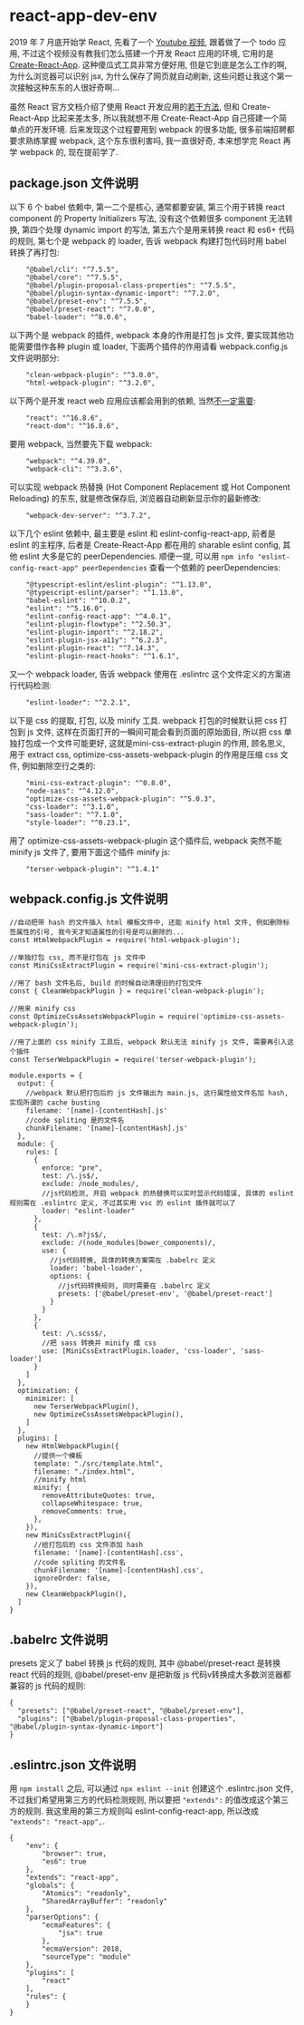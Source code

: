 # react-app-dev-env


2019 年 7 月底开始学 React, 先看了一个 [Youtube 视频](https://www.youtube.com/watch?v=sBws8MSXN7A), 跟着做了一个 todo 应用, 不过这个视频没有教我们怎么搭建一个开发 React 应用的环境, 它用的是 [Create-React-App](https://github.com/facebook/create-react-app). 这种傻瓜式工具非常方便好用, 但是它到底是怎么工作的啊, 为什么浏览器可以识别 jsx, 为什么保存了网页就自动刷新, 这些问题让我这个第一次接触这种东东的人很好奇啊...

虽然 React 官方文档介绍了使用 React 开发应用的[若干方法](https://reactjs.org/docs/add-react-to-a-website.html), 但和 Create-React-App 比起来差太多, 所以我就想不用 Create-React-App 自己搭建一个简单点的开发环境. 后来发现这个过程要用到 webpack 的很多功能, 很多前端招聘都要求熟练掌握 webpack, 这个东东很利害吗, 我一直很好奇, 本来想学完 React 再学 webpack 的, 现在提前学了.



## package.json 文件说明


以下 6 个 babel 依赖中, 第一二个是核心, 通常都要安装, 第三个用于转换 react component 的 Property Initializers 写法, 没有这个依赖很多 component 无法转换, 第四个处理 dynamic import 的写法, 第五六个是用来转换 react 和 es6+ 代码的规则, 第七个是 webpack 的 loader, 告诉 webpack 构建打包代码时用 babel 转换了再打包:
```
    "@babel/cli": "^7.5.5",
    "@babel/core": "^7.5.5",
    "@babel/plugin-proposal-class-properties": "^7.5.5",
    "@babel/plugin-syntax-dynamic-import": "^7.2.0",
    "@babel/preset-env": "^7.5.5",
    "@babel/preset-react": "^7.0.0",
    "babel-loader": "^8.0.6",
```

以下两个是 webpack 的插件, webpack 本身的作用是打包 js 文件, 要实现其他功能需要借作各种 plugin 或 loader, 下面两个插件的作用请看 webpack.config.js 文件说明部分:
```
    "clean-webpack-plugin": "^3.0.0",
    "html-webpack-plugin": "^3.2.0",
```

以下两个是开发 react web 应用应该都会用到的依赖, 当然[不一定需要](https://reactjs.org/docs/add-react-to-a-website.html):
```
    "react": "^16.8.6",
    "react-dom": "^16.8.6",
```

要用 webpack, 当然要先下载 webpack:
```
    "webpack": "^4.39.0",
    "webpack-cli": "^3.3.6",
```

可以实现 webpack 热替换 (Hot Component Replacement 或 Hot Component Reloading) 的东东, 就是修改保存后, 浏览器自动刷新显示你的最新修改:
```
    "webpack-dev-server": "^3.7.2",
```

以下几个 eslint 依赖中, 最主要是 eslint 和 eslint-config-react-app, 前者是 eslint 的主程序, 后者是 Create-React-App 都在用的 sharable eslint config, 其他 eslint 大多是它的 peerDependencies. 顺便一提, 可以用 `npm info "eslint-config-react-app" peerDependencies` 查看一个依赖的 peerDependencies:
```
    "@typescript-eslint/eslint-plugin": "^1.13.0",
    "@typescript-eslint/parser": "^1.13.0",
    "babel-eslint": "^10.0.2",
    "eslint": "^5.16.0",
    "eslint-config-react-app": "^4.0.1",
    "eslint-plugin-flowtype": "^2.50.3",
    "eslint-plugin-import": "^2.18.2",
    "eslint-plugin-jsx-a11y": "^6.2.3",
    "eslint-plugin-react": "^7.14.3",
    "eslint-plugin-react-hooks": "^1.6.1",
```

又一个 webpack loader, 告诉 webpack 使用在 .eslintrc 这个文件定义的方案进行代码检测:
```
    "eslint-loader": "^2.2.1",
```

以下是 css 的提取, 打包, 以及 minify 工具. webpack 打包的时候默认把 css 打包到 js 文件, 这样在页面打开的一瞬间可能会看到页面的原始面目, 所以把 css 单独打包成一个文件可能更好, 这就是mini-css-extract-plugin 的作用, 顾名思义, 用于 extract css, optimize-css-assets-webpack-plugin 的作用是压缩 css 文件, 例如删除空行之类的:
```
    "mini-css-extract-plugin": "^0.8.0",
    "node-sass": "^4.12.0",
    "optimize-css-assets-webpack-plugin": "^5.0.3",
    "css-loader": "^3.1.0",
    "sass-loader": "^7.1.0",
    "style-loader": "^0.23.1",
```

用了 optimize-css-assets-webpack-plugin 这个插件后, webpack 突然不能 minify js 文件了, 要用下面这个插件 minify js:
```
    "terser-webpack-plugin": "^1.4.1"

```



## webpack.config.js 文件说明


```
//自动把带 hash 的文件插入 html 模板文件中, 还能 minify html 文件, 例如删除标签属性的引号, 我今天才知道属性的引号是可以删除的...
const HtmlWebpackPlugin = require('html-webpack-plugin'); 

//单独打包 css, 而不是打包在 js 文件中
const MiniCssExtractPlugin = require('mini-css-extract-plugin'); 

//用了 bash 文件名后, build 的时候自动清理旧的打包文件
const { CleanWebpackPlugin } = require('clean-webpack-plugin'); 

//用来 minify css
const OptimizeCssAssetsWebpackPlugin = require('optimize-css-assets-webpack-plugin'); 

//用了上面的 css minify 工具后, webpack 默认无法 minify js 文件, 需要再引入这个插件
const TerserWebpackPlugin = require('terser-webpack-plugin'); 

module.exports = {
  output: {
    //webpack 默认把打包后的 js 文件输出为 main.js, 这行属性给文件名加 hash, 实现所谓的 cache busting
    filename: '[name]-[contentHash].js' 
    //code spliting 是的文件名
    chunkFilename: '[name]-[contentHash].js'
  },
  module: {
    rules: [
      {
        enforce: "pre",
        test: /\.js$/,
        exclude: /node_modules/,
        //js代码检测, 开启 webpack 的热替换可以实时显示代码错误, 具体的 eslint 规则需在 .eslintrc 定义, 不过其实用 vsc 的 eslint 插件就可以了
        loader: "eslint-loader" 
      },
      {
        test: /\.m?js$/,
        exclude: /(node_modules|bower_components)/,
        use: {
          //js代码转换, 具体的转换方案需在 .babelrc 定义
          loader: 'babel-loader', 
          options: {
            //js代码转换规则, 同时需要在 .babelrc 定义
            presets: ['@babel/preset-env', '@babel/preset-react'] 
          }
        }
      },
      {
        test: /\.scss$/,
        //把 sass 转换并 minify 成 css
        use: [MiniCssExtractPlugin.loader, 'css-loader', 'sass-loader'] 
      }
    ]
  },
  optimization: {
    minimizer: [
      new TerserWebpackPlugin(),
      new OptimizeCssAssetsWebpackPlugin(),
    ]
  },
  plugins: [
    new HtmlWebpackPlugin({
      //提供一个模板
      template: "./src/template.html", 
      filename: "./index.html",
      //minify html
      minify: { 
        removeAttributeQuotes: true,
        collapseWhitespace: true,
        removeComments: true,
      },
    }),
    new MiniCssExtractPlugin({
      //给打包后的 css 文件添加 hash
      filename: '[name]-[contentHash].css', 
      //code spliting 的文件名
      chunkFilename: '[name]-[contentHash].css',
      ignoreOrder: false,
    }),
    new CleanWebpackPlugin(),
  ]
}
```



## .babelrc 文件说明


presets 定义了 babel 转换 js 代码的规则, 其中 @babel/preset-react 是转换 react 代码的规则, @babel/preset-env 是把新版 js 代码v转换成大多数浏览器都兼容的 js 代码的规则:
```
{
  "presets": ["@babel/preset-react", "@babel/preset-env"],
  "plugins": ["@babel/plugin-proposal-class-properties", "@babel/plugin-syntax-dynamic-import"]
}
```



## .eslintrc.json 文件说明


用 `npm install` 之后, 可以通过 `npx eslint --init` 创建这个 .eslintrc.json 文件, 不过我们希望用第三方的代码检测规则, 所以要把 `"extends":` 的值改成这个第三方的规则. 我这里用的第三方规则叫 eslint-config-react-app, 所以改成 `"extends": "react-app",`.
```
{
    "env": {
        "browser": true,
        "es6": true
    },
    "extends": "react-app",
    "globals": {
        "Atomics": "readonly",
        "SharedArrayBuffer": "readonly"
    },
    "parserOptions": {
        "ecmaFeatures": {
            "jsx": true
        },
        "ecmaVersion": 2018,
        "sourceType": "module"
    },
    "plugins": [
        "react"
    ],
    "rules": {
    }
}
```